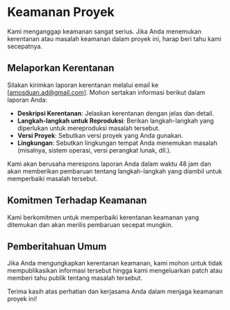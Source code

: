 # Keamanan Proyek

Kami menganggap keamanan sangat serius. Jika Anda menemukan kerentanan atau masalah keamanan dalam proyek ini, harap beri tahu kami secepatnya.

## Melaporkan Kerentanan

Silakan kirimkan laporan kerentanan melalui email ke [amosduan.ad@gmail.com]. Mohon sertakan informasi berikut dalam laporan Anda:

- **Deskripsi Kerentanan**: Jelaskan kerentanan dengan jelas dan detail.
- **Langkah-langkah untuk Reproduksi**: Berikan langkah-langkah yang diperlukan untuk mereproduksi masalah tersebut.
- **Versi Proyek**: Sebutkan versi proyek yang Anda gunakan.
- **Lingkungan**: Sebutkan lingkungan tempat Anda menemukan masalah (misalnya, sistem operasi, versi perangkat lunak, dll.).

Kami akan berusaha merespons laporan Anda dalam waktu 48 jam dan akan memberikan pembaruan tentang langkah-langkah yang diambil untuk memperbaiki masalah tersebut.

## Komitmen Terhadap Keamanan

Kami berkomitmen untuk memperbaiki kerentanan keamanan yang ditemukan dan akan merilis pembaruan secepat mungkin. 

## Pemberitahuan Umum

Jika Anda mengungkapkan kerentanan keamanan, kami mohon untuk tidak mempublikasikan informasi tersebut hingga kami mengeluarkan patch atau memberi tahu publik tentang masalah tersebut.

Terima kasih atas perhatian dan kerjasama Anda dalam menjaga keamanan proyek ini!
